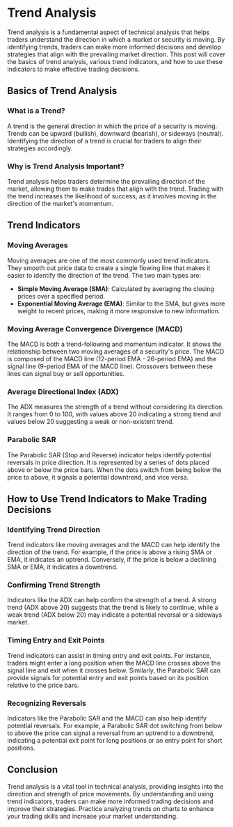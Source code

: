 # Trend Analysis

Trend analysis is a fundamental aspect of technical analysis that helps traders understand the direction in which a market or security is moving. By identifying trends, traders can make more informed decisions and develop strategies that align with the prevailing market direction. This post will cover the basics of trend analysis, various trend indicators, and how to use these indicators to make effective trading decisions.

## Basics of Trend Analysis

### What is a Trend?

A trend is the general direction in which the price of a security is moving. Trends can be upward (bullish), downward (bearish), or sideways (neutral). Identifying the direction of a trend is crucial for traders to align their strategies accordingly.

### Why is Trend Analysis Important?

Trend analysis helps traders determine the prevailing direction of the market, allowing them to make trades that align with the trend. Trading with the trend increases the likelihood of success, as it involves moving in the direction of the market's momentum.

## Trend Indicators

### Moving Averages

Moving averages are one of the most commonly used trend indicators. They smooth out price data to create a single flowing line that makes it easier to identify the direction of the trend. The two main types are:

- **Simple Moving Average (SMA)**: Calculated by averaging the closing prices over a specified period.
- **Exponential Moving Average (EMA)**: Similar to the SMA, but gives more weight to recent prices, making it more responsive to new information.

### Moving Average Convergence Divergence (MACD)

The MACD is both a trend-following and momentum indicator. It shows the relationship between two moving averages of a security's price. The MACD is composed of the MACD line (12-period EMA - 26-period EMA) and the signal line (9-period EMA of the MACD line). Crossovers between these lines can signal buy or sell opportunities.

### Average Directional Index (ADX)

The ADX measures the strength of a trend without considering its direction. It ranges from 0 to 100, with values above 20 indicating a strong trend and values below 20 suggesting a weak or non-existent trend.

### Parabolic SAR

The Parabolic SAR (Stop and Reverse) indicator helps identify potential reversals in price direction. It is represented by a series of dots placed above or below the price bars. When the dots switch from being below the price to above, it signals a potential downtrend, and vice versa.

## How to Use Trend Indicators to Make Trading Decisions

### Identifying Trend Direction

Trend indicators like moving averages and the MACD can help identify the direction of the trend. For example, if the price is above a rising SMA or EMA, it indicates an uptrend. Conversely, if the price is below a declining SMA or EMA, it indicates a downtrend.

### Confirming Trend Strength

Indicators like the ADX can help confirm the strength of a trend. A strong trend (ADX above 20) suggests that the trend is likely to continue, while a weak trend (ADX below 20) may indicate a potential reversal or a sideways market.

### Timing Entry and Exit Points

Trend indicators can assist in timing entry and exit points. For instance, traders might enter a long position when the MACD line crosses above the signal line and exit when it crosses below. Similarly, the Parabolic SAR can provide signals for potential entry and exit points based on its position relative to the price bars.

### Recognizing Reversals

Indicators like the Parabolic SAR and the MACD can also help identify potential reversals. For example, a Parabolic SAR dot switching from below to above the price can signal a reversal from an uptrend to a downtrend, indicating a potential exit point for long positions or an entry point for short positions.

## Conclusion

Trend analysis is a vital tool in technical analysis, providing insights into the direction and strength of price movements. By understanding and using trend indicators, traders can make more informed trading decisions and improve their strategies. Practice analyzing trends on charts to enhance your trading skills and increase your market understanding.
